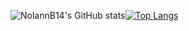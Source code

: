 ![NolannB14's GitHub stats](https://github-readme-stats.vercel.app/api?username=NolannB14&count_private=true)[![Top Langs](https://github-readme-stats.vercel.app/api/top-langs/?username=NolannB14&theme=radical)](https://github.com/NolannB14/NolannB14)
